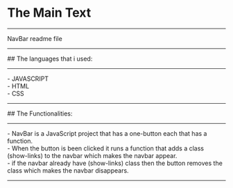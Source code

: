 # The Main Text
<hr>
NavBar readme file
<hr>
## The languages that i used:
<hr>
- JAVASCRIPT<br>
- HTML<br>
- CSS<br>
<hr>
## The Functionalities:
<hr>
- NavBar is a JavaScript project that has a one-button each that has a function.<br>
- When the button is been clicked it runs a function that adds a class (show-links) to the navbar which makes the navbar appear.<br>
- if the navbar already have (show-links) class then the button removes the class which makes the navbar disappears.<br>
<hr>
